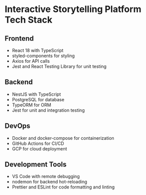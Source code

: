 # Interactive Storytelling Platform Tech Stack

## Frontend
- React 18 with TypeScript
- styled-components for styling
- Axios for API calls
- Jest and React Testing Library for unit testing

## Backend
- NestJS with TypeScript
- PostgreSQL for database
- TypeORM for ORM
- Jest for unit and integration testing

## DevOps
- Docker and docker-compose for containerization
- GitHub Actions for CI/CD
- GCP for cloud deployment

## Development Tools
- VS Code with remote debugging
- nodemon for backend hot-reloading
- Prettier and ESLint for code formatting and linting